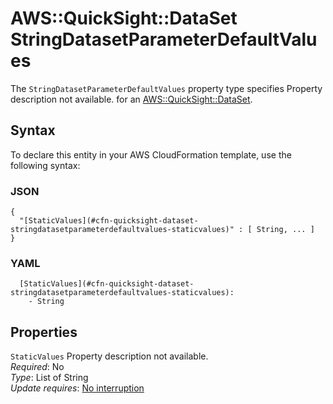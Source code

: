 # AWS::QuickSight::DataSet StringDatasetParameterDefaultValues<a name="aws-properties-quicksight-dataset-stringdatasetparameterdefaultvalues"></a>

<a name="aws-properties-quicksight-dataset-stringdatasetparameterdefaultvalues-description"></a>The `StringDatasetParameterDefaultValues` property type specifies Property description not available\. for an [AWS::QuickSight::DataSet](aws-resource-quicksight-dataset.md)\.

## Syntax<a name="aws-properties-quicksight-dataset-stringdatasetparameterdefaultvalues-syntax"></a>

To declare this entity in your AWS CloudFormation template, use the following syntax:

### JSON<a name="aws-properties-quicksight-dataset-stringdatasetparameterdefaultvalues-syntax.json"></a>

```
{
  "[StaticValues](#cfn-quicksight-dataset-stringdatasetparameterdefaultvalues-staticvalues)" : [ String, ... ]
}
```

### YAML<a name="aws-properties-quicksight-dataset-stringdatasetparameterdefaultvalues-syntax.yaml"></a>

```
  [StaticValues](#cfn-quicksight-dataset-stringdatasetparameterdefaultvalues-staticvalues): 
    - String
```

## Properties<a name="aws-properties-quicksight-dataset-stringdatasetparameterdefaultvalues-properties"></a>

`StaticValues`  <a name="cfn-quicksight-dataset-stringdatasetparameterdefaultvalues-staticvalues"></a>
Property description not available\.  
*Required*: No  
*Type*: List of String  
*Update requires*: [No interruption](https://docs.aws.amazon.com/AWSCloudFormation/latest/UserGuide/using-cfn-updating-stacks-update-behaviors.html#update-no-interrupt)